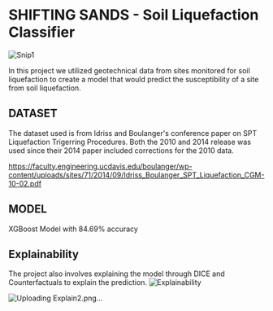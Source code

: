 
# SHIFTING SANDS - Soil Liquefaction Classifier
![Snip1](https://github.com/jdbzabala/soil-liquefaction-classifier/assets/143991175/7729a27e-4012-4565-a419-ff89aa1897d4)

In this project we utilized geotechnical data from sites monitored for soil liquefaction to create a model that would predict the susceptibility of a site from soil liquefaction.

## DATASET
The dataset used is from Idriss and Boulanger's conference paper on SPT Liquefaction Trigerring Procedures. Both the 2010 and 2014 release was used since their 2014 paper included corrections for the 2010 data.

https://faculty.engineering.ucdavis.edu/boulanger/wp-content/uploads/sites/71/2014/09/Idriss_Boulanger_SPT_Liquefaction_CGM-10-02.pdf

## MODEL
XGBoost Model with 84.69% accuracy

## Explainability
The project also involves explaining the model through DICE and Counterfactuals to explain the prediction.
![Explainability](https://github.com/jdbzabala/soil-liquefaction-classifier/assets/143991175/3ea48bc3-5a76-4a85-880b-8e2f426fd3dd)

![Uploading Explain2.png…]()

